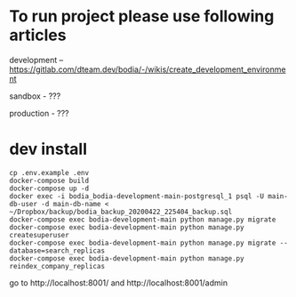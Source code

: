 # To run project please use following articles
development – https://gitlab.com/dteam.dev/bodia/-/wikis/create_development_environment

sandbox - ???

production - ???


# dev install

```
cp .env.example .env
docker-compose build
docker-compose up -d
docker exec -i bodia_bodia-development-main-postgresql_1 psql -U main-db-user -d main-db-name < ~/Dropbox/backup/bodia_backup_20200422_225404_backup.sql
docker-compose exec bodia-development-main python manage.py migrate
docker-compose exec bodia-development-main python manage.py createsuperuser
docker-compose exec bodia-development-main python manage.py migrate --database=search_replicas
docker-compose exec bodia-development-main python manage.py reindex_company_replicas
```

go to http://localhost:8001/ and http://localhost:8001/admin
